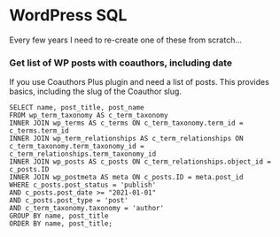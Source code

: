# WordPress SQL

Every few years I need to re-create one of these from scratch...

### Get list of WP posts with coauthors, including date

If you use Coauthors Plus plugin and need a list of posts. This provides basics, including the slug of the Coauthor slug.

```
SELECT name, post_title, post_name 
FROM wp_term_taxonomy AS c_term_taxonomy
INNER JOIN wp_terms AS c_terms ON c_term_taxonomy.term_id = c_terms.term_id
INNER JOIN wp_term_relationships AS c_term_relationships ON c_term_taxonomy.term_taxonomy_id = c_term_relationships.term_taxonomy_id
INNER JOIN wp_posts AS c_posts ON c_term_relationships.object_id = c_posts.ID
INNER JOIN wp_postmeta AS meta ON c_posts.ID = meta.post_id
WHERE c_posts.post_status = 'publish'
AND c_posts.post_date >= "2021-01-01"
AND c_posts.post_type = 'post' 
AND c_term_taxonomy.taxonomy = 'author'
GROUP BY name, post_title
ORDER BY name, post_title;
```
